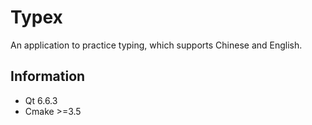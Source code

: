 # Typex
An application to practice typing, which supports Chinese and English.

## Information

- Qt 6.6.3
- Cmake >=3.5
